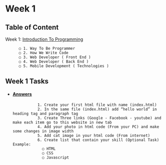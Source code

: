 # Week 1

## Table of Content

  Week 1: [Introduction To Programming](https://github.com/x39OME/Ustudy-Application-Development-Camp/tree/main/Week%201/Content)
  
      
          ○ 1. Way To Be Programmer
          ○ 2. How We Write Code
          ○ 3. Web Developer ( Front End )
          ○ 4. Web Developer ( Back End )
          ○ 5. Mobile Development ( Technologies )
      

## Week 1 Tasks
 - #### [Answers](https://github.com/x39OME/Ustudy-Application-Development-Camp/tree/main/Week%201/Task%201)
                  1. Create your first html file with name (index.html)
                  2. In the same file (index.html) add “hello world” in heading tag and paragraph tag
                  3. Create Three links (Google - Facebook - youtube) and make each item go to this website in new tab
                  4. Add your photo in html code (From your PC) and make some changes in image width
                  5. Add cat image in your html code (From internet)
                  6. Create list that contain your skill (Optional Task) Example:
                    ○ HTML
                    ○ CSS
                    ○ Javascript
